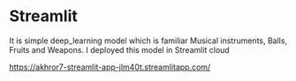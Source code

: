 # Streamlit
It is simple deep_learning model which is familiar Musical instruments, Balls, Fruits and Weapons.
I deployed this model in Streamlit cloud

https://akhror7-streamlit-app-jlm40t.streamlitapp.com/
